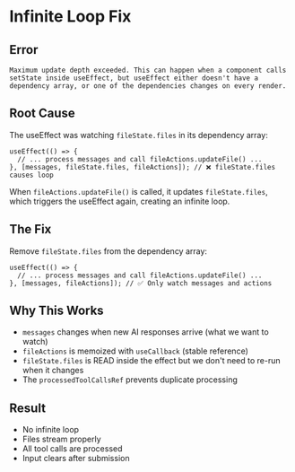 # Infinite Loop Fix

## Error
```
Maximum update depth exceeded. This can happen when a component calls setState inside useEffect, but useEffect either doesn't have a dependency array, or one of the dependencies changes on every render.
```

## Root Cause
The useEffect was watching `fileState.files` in its dependency array:

```tsx
useEffect(() => {
  // ... process messages and call fileActions.updateFile() ...
}, [messages, fileState.files, fileActions]); // ❌ fileState.files causes loop
```

When `fileActions.updateFile()` is called, it updates `fileState.files`, which triggers the useEffect again, creating an infinite loop.

## The Fix
Remove `fileState.files` from the dependency array:

```tsx
useEffect(() => {
  // ... process messages and call fileActions.updateFile() ...
}, [messages, fileActions]); // ✅ Only watch messages and actions
```

## Why This Works
- `messages` changes when new AI responses arrive (what we want to watch)
- `fileActions` is memoized with `useCallback` (stable reference)
- `fileState.files` is READ inside the effect but we don't need to re-run when it changes
- The `processedToolCallsRef` prevents duplicate processing

## Result
- No infinite loop
- Files stream properly
- All tool calls are processed
- Input clears after submission
